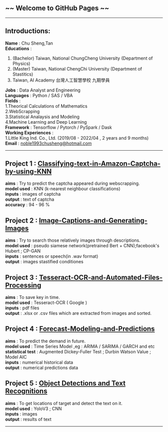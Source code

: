 ## ~~ Welcome to GitHub Pages ~~
-----

## Introductions:<br>
**Name** : Chu Sheng,Tan <br>
**Educations** : <br>
1. (Bachelor) Taiwan, National ChungCheng University (Department of Physics)<br>
2. (Master) Taiwan, National ChengChi University (Department of Stastitics)<br>
3. Taiwan, AI Academy 台灣人工智慧學校 九期學員 <br>

**Jobs** : Data Analyst and Engineering <br>
**Languages** : Python / SAS / VBA<br>
**Fields** : <br>
1.Theorical Calculations  of Mathematics <br> 
2.WebScrapping <br> 
3.Statistical Analaysis and Modeling <br>
4.Machine Learning and Deep Learning <br>
**Framework** : Tensorflow / Pytorch / PySpark / Dask <br>
**Working Experiences** : <br>
1.Little King Ind. Co., Ltd. (2019/08 - 2022/04 , 2 years and 9 months) <br>
**Email** : noble1993chusheng@hotmail.com <br>

------


## Project 1 : [Classifying-text-in-Amazon-Captcha-by-using-KNN](https://github.com/chusheng0505/Classifying-text-in-Amazon-Captcha-by-using-KNN) <br>
**aims** : Try to predict the captcha appeared during webscrapping.<br>
**model used** : KNN (k-nearest neighbour classifications)<br>
**inputs** : images of captcha<br>
**output** : text of captcha <br>
**accuracy** : 94 - 96 % <br>


## Project 2 : [Image-Captions-and-Generating-Images](https://github.com/chusheng0505/Image-Captions-and-Generating-Images) <br>
**aims** : Try to search those relatively images through descriptions.<br>
**model used** : pseudo siamese network(pretrained Bert + CNN);facebook's Hubert ; CP-GAN <br>
**inputs** : sentences or speech(in .wav format)<br>
**output** : images stastified conditiones<br>


## Project 3 : [Tesseract-OCR-and-Automated-Files-Processing](https://github.com/chusheng0505/Tesseract-OCR-and-Automated-Files-Processing) <br>
**aims** : To save key in time.<br>
**model used** : Tesseract-OCR ( Google ) <br>
**inputs** : pdf files <br>
**output** : .xlsx or .csv files which are extracted from images and sorted.<br>


## Project 4 : [Forecast-Modeling-and-Predictions](https://github.com/chusheng0505/Forecast-Modeling-and-Predictions) <br>
**aims** : To predict the demand in future.<br>
**model used** : Time Series Model ,eg : ARIMA / SARIMA / GARCH and etc <br>
**statistical test** : Augmented Dickey-Fuller Test ; Durbin Watson Value ; Model AIC <br>
**inputs** : numerical historical data <br>
**output** : numerical predictions data<br>


## Project 5 : [Object Detections and Text Recognitions](https://github.com/chusheng0505/Object-Detections-and-Text-Recognitions) <br>
**aims** : To get locations of target and detect the text on it.<br>
**model used** : YoloV3 ; CNN <br>
**inputs** : images <br>
**output** : results of text <br>

------







